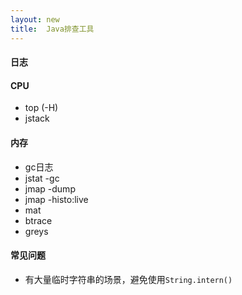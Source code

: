 ```yaml
---
layout: new
title:  Java排查工具
---
```


#### 日志

#### CPU

* top (-H)
* jstack

#### 内存

* gc日志
* jstat -gc
* jmap -dump
* jmap -histo:live
* mat
* btrace
* greys

#### 常见问题

* 有大量临时字符串的场景，避免使用`String.intern()`

